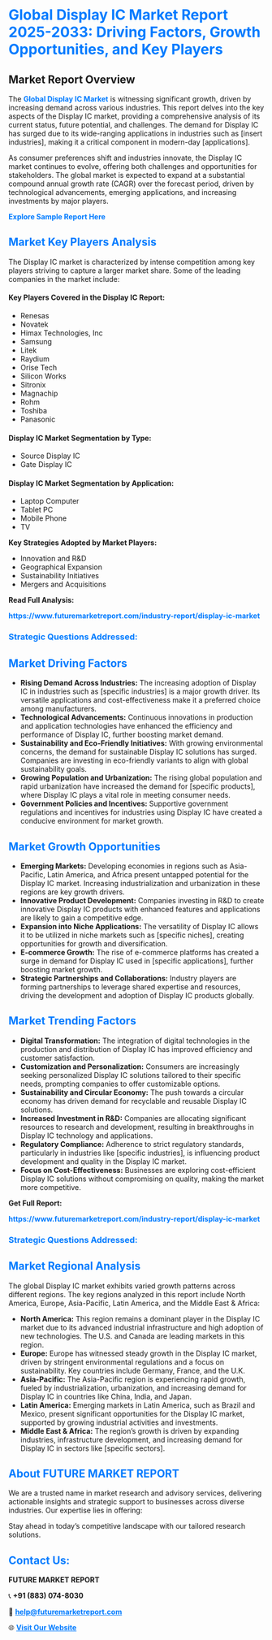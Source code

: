 <h1 style="color: #007BFF;">Global Display IC Market Report 2025-2033: Driving Factors, Growth Opportunities, and Key Players</h1>

<section id="overview">
<h2>Market Report Overview</h2>
<p>The <a href="https://www.futuremarketreport.com/industry-report/display-ic-market" style="color: #007BFF; text-decoration: none;"><strong>Global Display IC Market</strong></a> is witnessing significant growth, driven by increasing demand across various industries. This report delves into the key aspects of the Display IC market, providing a comprehensive analysis of its current status, future potential, and challenges. The demand for Display IC has surged due to its wide-ranging applications in industries such as [insert industries], making it a critical component in modern-day [applications].</p>
<p>As consumer preferences shift and industries innovate, the Display IC market continues to evolve, offering both challenges and opportunities for stakeholders. The global market is expected to expand at a substantial compound annual growth rate (CAGR) over the forecast period, driven by technological advancements, emerging applications, and increasing investments by major players.</p>
</section>

<section id="overview">
<p><a href="https://www.futuremarketreport.com/request-sample/reportId=102773" style="color: #007BFF; text-decoration: none;"><strong>Explore Sample Report Here</strong></a></p>
</section>

<section id="key-players">
<h2 style="color: #007BFF;">Market Key Players Analysis</h2>
<p>The Display IC market is characterized by intense competition among key players striving to capture a larger market share. Some of the leading companies in the market include:</p>
<h4>Key Players Covered in the Display IC Report:</h4>
<ul><li>Renesas</li><li>Novatek</li><li>Himax Technologies, Inc</li><li>Samsung</li><li>Litek</li><li>Raydium</li><li>Orise Tech</li><li>Silicon Works</li><li>Sitronix</li><li>Magnachip</li><li>Rohm</li><li>Toshiba</li><li>Panasonic</li></ul>
<h4>Display IC Market Segmentation by Type:</h4>
<ul><li>Source Display IC</li><li>Gate Display IC</li></ul>

<h4>Display IC Market Segmentation by Application:</h4>
<ul><li>Laptop Computer</li><li>Tablet PC</li><li>Mobile Phone</li><li>TV</li></ul>
<p><strong>Key Strategies Adopted by Market Players:</strong></p>
<ul>
<li>Innovation and R&D</li>
<li>Geographical Expansion</li>
<li>Sustainability Initiatives</li>
<li>Mergers and Acquisitions</li>
</ul>
</section>

<section>
<p><strong>Read Full Analysis: </strong></p><a href="https://www.futuremarketreport.com/industry-report/display-ic-market" style="color: #007BFF; text-decoration: none;"><strong>https://www.futuremarketreport.com/industry-report/display-ic-market</strong></a>
<h3 style="color: #007BFF;">Strategic Questions Addressed:</h3>
</section>

<section id="driving-factors">
<h2 style="color: #007BFF;">Market Driving Factors</h2>
<ul>
<li><strong>Rising Demand Across Industries:</strong> The increasing adoption of Display IC in industries such as [specific industries] is a major growth driver. Its versatile applications and cost-effectiveness make it a preferred choice among manufacturers.</li>
<li><strong>Technological Advancements:</strong> Continuous innovations in production and application technologies have enhanced the efficiency and performance of Display IC, further boosting market demand.</li>
<li><strong>Sustainability and Eco-Friendly Initiatives:</strong> With growing environmental concerns, the demand for sustainable Display IC solutions has surged. Companies are investing in eco-friendly variants to align with global sustainability goals.</li>
<li><strong>Growing Population and Urbanization:</strong> The rising global population and rapid urbanization have increased the demand for [specific products], where Display IC plays a vital role in meeting consumer needs.</li>
<li><strong>Government Policies and Incentives:</strong> Supportive government regulations and incentives for industries using Display IC have created a conducive environment for market growth.</li>
</ul>
</section>

<section id="growth-opportunities">
<h2 style="color: #007BFF;">Market Growth Opportunities</h2>
<ul>
<li><strong>Emerging Markets:</strong> Developing economies in regions such as Asia-Pacific, Latin America, and Africa present untapped potential for the Display IC market. Increasing industrialization and urbanization in these regions are key growth drivers.</li>
<li><strong>Innovative Product Development:</strong> Companies investing in R&D to create innovative Display IC products with enhanced features and applications are likely to gain a competitive edge.</li>
<li><strong>Expansion into Niche Applications:</strong> The versatility of Display IC allows it to be utilized in niche markets such as [specific niches], creating opportunities for growth and diversification.</li>
<li><strong>E-commerce Growth:</strong> The rise of e-commerce platforms has created a surge in demand for Display IC used in [specific applications], further boosting market growth.</li>
<li><strong>Strategic Partnerships and Collaborations:</strong> Industry players are forming partnerships to leverage shared expertise and resources, driving the development and adoption of Display IC products globally.</li>
</ul>
</section>

<section id="trending-factors">
<h2 style="color: #007BFF;">Market Trending Factors</h2>
<ul>
<li><strong>Digital Transformation:</strong> The integration of digital technologies in the production and distribution of Display IC has improved efficiency and customer satisfaction.</li>
<li><strong>Customization and Personalization:</strong> Consumers are increasingly seeking personalized Display IC solutions tailored to their specific needs, prompting companies to offer customizable options.</li>
<li><strong>Sustainability and Circular Economy:</strong> The push towards a circular economy has driven demand for recyclable and reusable Display IC solutions.</li>
<li><strong>Increased Investment in R&D:</strong> Companies are allocating significant resources to research and development, resulting in breakthroughs in Display IC technology and applications.</li>
<li><strong>Regulatory Compliance:</strong> Adherence to strict regulatory standards, particularly in industries like [specific industries], is influencing product development and quality in the Display IC market.</li>
<li><strong>Focus on Cost-Effectiveness:</strong> Businesses are exploring cost-efficient Display IC solutions without compromising on quality, making the market more competitive.</li>
</ul>
</section>

<section>
<p><strong>Get Full Report: </strong></p><a href="https://www.futuremarketreport.com/industry-report/display-ic-market" style="color: #007BFF; text-decoration: none;"><strong>https://www.futuremarketreport.com/industry-report/display-ic-market</strong></a>
<h3 style="color: #007BFF;">Strategic Questions Addressed:</h3>
</section>


<section id="regional-analysis">
<h2 style="color: #007BFF;">Market Regional Analysis</h2>
<p>The global Display IC market exhibits varied growth patterns across different regions. The key regions analyzed in this report include North America, Europe, Asia-Pacific, Latin America, and the Middle East & Africa:</p>
<ul>
<li><strong>North America:</strong> This region remains a dominant player in the Display IC market due to its advanced industrial infrastructure and high adoption of new technologies. The U.S. and Canada are leading markets in this region.</li>
<li><strong>Europe:</strong> Europe has witnessed steady growth in the Display IC market, driven by stringent environmental regulations and a focus on sustainability. Key countries include Germany, France, and the U.K.</li>
<li><strong>Asia-Pacific:</strong> The Asia-Pacific region is experiencing rapid growth, fueled by industrialization, urbanization, and increasing demand for Display IC in countries like China, India, and Japan.</li>
<li><strong>Latin America:</strong> Emerging markets in Latin America, such as Brazil and Mexico, present significant opportunities for the Display IC market, supported by growing industrial activities and investments.</li>
<li><strong>Middle East & Africa:</strong> The region’s growth is driven by expanding industries, infrastructure development, and increasing demand for Display IC in sectors like [specific sectors].</li>
</ul>
</section>

<footer>
<h2 style="color: #007BFF;">About FUTURE MARKET REPORT</h2>
<p>We are a trusted name in market research and advisory services, delivering actionable insights and strategic support to businesses across diverse industries. Our expertise lies in offering:</p>

<p>Stay ahead in today’s competitive landscape with our tailored research solutions.</p>

<h2 style="color: #007BFF;">Contact Us:</h2>
<p><strong>FUTURE MARKET REPORT</strong></p>
<p>📞 <strong>+91 (883) 074-8030</strong></p>
<p>📧 <strong><a href="mailto:help@futuremarketreport.com" style="color: #007BFF;">help@futuremarketreport.com</a></strong></p>
<p>🌐 <strong><a href="https://www.futuremarketreport.com/" style="color: #007BFF;">Visit Our Website</a></strong></p>
</footer>